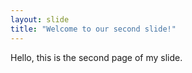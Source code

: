 ```yaml
---
layout: slide
title: "Welcome to our second slide!"
---
```

Hello, this is the second page of my slide.
